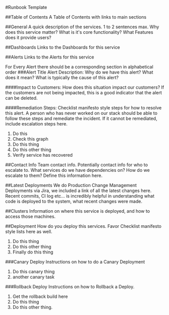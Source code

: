 #Runbook Template

##Table of Contents
A Table of Contents with links to main sections

##General
A quick description of the services.  1 to 2 sentences max.  Why does this service matter?  What is it's core functionality?  What Features does it provide users?

##Dashboards
Links to the Dashboards for this service

##Alerts
Links to the Alerts for this service

For Every Alert there should be a corresponding section in alphabetical order
###Alert Title
Alert Description:  Why do we have this alert?  What does it mean?  What is typically the cause of this alert?

####Impact to Customers:
How does this situation impact our customers?  If the customers are not being impacted, this is a good indicator that the alert can be deleted.

####Remediation Steps:
Checklist manifesto style steps for how to resolve this alert.  A person who has never worked on our stack should be able to follow these steps and remediate the incident.  If it cannot be remediated, include escalation steps here.
 1. Do this
 2. Check this graph
 3. Do this thing 
 4. Do this other thing
 5. Verify service has recovered
 
##Contact Info
Team contact info.  Potentially contact info for who to escalate to.  What services do we have dependencies on?  How do we escalate to them?  Define this information here.  

##Latest Deployments
We do Production Change Management Deployments via Jira, we included a link of all the latest changes here.  Recent commits, CI log etc... is incredibly helpful in understanding what code is deployed to the system, what recent changes were made.

##Clusters
Information on where this service is deployed, and how to access those machines.

##Deployment
How do you deploy this services.  Favor Checklist manifesto style lists here as well. 
 1. Do this thing
 2. Do this other thing
 3. Finally do this thing 
 
###Canary Deploy
Instructions on how to do a Canary Deployment
 1. Do this canary thing
 2. another canary task
 
###Rollback Deploy
Instructions on how to Rollback a Deploy. 
 1. Get the rollback build here
 2. Do this thing
 3. Do this other thing.  



